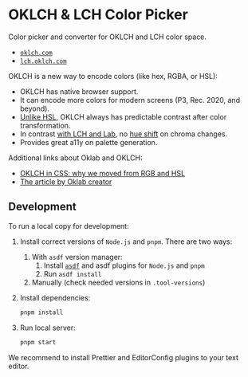 # OKLCH & LCH Color Picker

Color picker and converter for OKLCH and LCH color space.

* [`oklch.com`](https://oklch.com)
* [`lch.oklch.com`](https://lch.oklch.com)

OKLCH is a new way to encode colors (like hex, RGBA, or HSL):

- OKLCH has native browser support.
- It can encode more colors for modern screens (P3, Rec. 2020, and beyond).
- [Unlike HSL], OKLCH always has predictable contrast
  after color transformation.
- In contrast [with LCH and Lab], no [hue shift] on chroma changes.
- Provides great a11y on palette generation.

Additional links about Oklab and OKLCH:

* [OKLCH in CSS: why we moved from RGB and HSL](https://evilmartians.com/chronicles/oklch-in-css-why-quit-rgb-hsl)
* [The article by Oklab creator](https://bottosson.github.io/posts/oklab/)

[Unlike HSL]: https://wildbit.com/blog/accessible-palette-stop-using-hsl-for-color-systems
[with LCH and Lab]: https://bottosson.github.io/posts/oklab/#blending-colors
[hue shift]: https://lch.oklch.com/#35,55,297,100


## Development

To run a local copy for development:

1. Install correct versions of `Node.js` and `pnpm`. There are two ways:
	1. With `asdf` version manager:
		1. Install [`asdf`](https://github.com/asdf-vm/asdf) and asdf plugins for `Node.js` and `pnpm`
		2. Run `asdf install`
	2. Manually (check needed versions in `.tool-versions`)

2. Install dependencies:

   ```sh
   pnpm install
   ```

3. Run local server:

   ```sh
   pnpm start
   ```

We recommend to install Prettier and EditorConfig plugins to your text editor.
